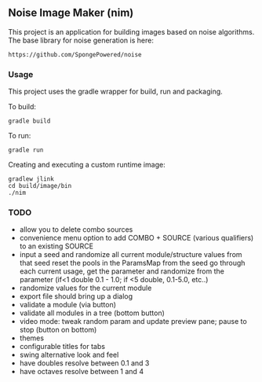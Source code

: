 ## Noise Image Maker (nim) ##

This project is an application for building images based on noise algorithms.  The base library for noise generation is here:

    https://github.com/SpongePowered/noise

### Usage

This project uses the gradle wrapper for build, run and packaging.  

To build:

    gradle build
    
To run:

    gradle run

Creating and executing a custom runtime image:

    gradlew jlink
    cd build/image/bin
    ./nim
    
### TODO
- allow you to delete combo sources
- convenience menu option to add COMBO + SOURCE (various qualifiers) to an existing SOURCE
- input a seed and randomize all current module/structure values from that seed
  reset the pools in the ParamsMap from the seed
  go through each current usage, get the parameter and randomize from the parameter (if<1 double 0.1 - 1.0; if <5 double, 0.1-5.0, etc..)
- randomize values for the current module
- export file should bring up a dialog
- validate a module (via button)
- validate all modules in a tree (bottom button)
- video mode: tweak random param and update preview pane; pause to stop (button on bottom)
- themes
- configurable titles for tabs
- swing alternative look and feel
- have doubles resolve between 0.1 and 3
- have octaves resolve between 1 and 4




